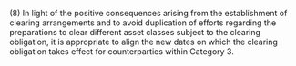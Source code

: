 (8) In light of the positive consequences arising from the establishment of clearing arrangements and to avoid duplication of efforts regarding the preparations to clear different asset classes subject to the clearing obligation, it is appropriate to align the new dates on which the clearing obligation takes effect for counterparties within Category 3.